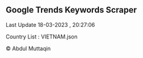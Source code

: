 

## Google Trends Keywords Scraper 
 
Last Update 18-03-2023 , 20:27:06

Country List :
VIETNAM.json



© Abdul Muttaqin 
